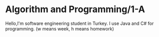 # Algorithm and Programming/1-A
Hello,I'm software engineering student in Turkey.
 I use Java and C# for programming. (w means week, h means homework)
